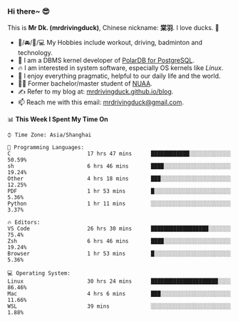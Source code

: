 ### Hi there~ 😎

This is **Mr Dk. (mrdrivingduck)**, Chinese nickname: **棠羽**. I love ducks. 🦆

- 💪/🚘/🏸/💻 My Hobbies include workout, driving, badminton and technology.
- 🍊 I am a DBMS kernel developer of [PolarDB for PostgreSQL](https://github.com/ApsaraDB/PolarDB-for-PostgreSQL).
- 🔥 I am interested in system software, especially OS kernels like *Linux*.
- 🔧 I enjoy everything pragmatic, helpful to our daily life and the world.
- 👨‍🎓 Former bachelor/master student of [NUAA](https://en.wikipedia.org/wiki/Nanjing_University_of_Aeronautics_and_Astronautics).
- ✍ Refer to my blog at: [mrdrivingduck.github.io/blog](https://www.mrdrivingduck.cn/blog/#/).
- 📫 Reach me with this email: [mrdrivingduck@gmail.com](mailto:mrdrivingduck@gmail.com).

<!--START_SECTION:waka-->
📊 **This Week I Spent My Time On** 

```text
⌚︎ Time Zone: Asia/Shanghai

💬 Programming Languages: 
C                        17 hrs 47 mins      ████████████░░░░░░░░░░░░░   50.59% 
sh                       6 hrs 46 mins       ████░░░░░░░░░░░░░░░░░░░░░   19.24% 
Other                    4 hrs 18 mins       ███░░░░░░░░░░░░░░░░░░░░░░   12.25% 
PDF                      1 hr 53 mins        █░░░░░░░░░░░░░░░░░░░░░░░░   5.36% 
Python                   1 hr 11 mins        ░░░░░░░░░░░░░░░░░░░░░░░░░   3.37%

🔥 Editors: 
VS Code                  26 hrs 30 mins      ██████████████████░░░░░░░   75.4% 
Zsh                      6 hrs 46 mins       ████░░░░░░░░░░░░░░░░░░░░░   19.24% 
Browser                  1 hr 53 mins        █░░░░░░░░░░░░░░░░░░░░░░░░   5.36%

💻 Operating System: 
Linux                    30 hrs 24 mins      █████████████████████░░░░   86.46% 
Mac                      4 hrs 6 mins        ███░░░░░░░░░░░░░░░░░░░░░░   11.66% 
WSL                      39 mins             ░░░░░░░░░░░░░░░░░░░░░░░░░   1.88%

```


<!--END_SECTION:waka-->

<!-- ![Mr Dk.'s GitHub Stats](https://github-readme-stats.vercel.app/api?username=mrdrivingduck&count_private&show_icons=true&theme=buefy) -->

<!-- ![Most Used Languages](https://github-readme-stats.vercel.app/api/top-langs/?username=mrdrivingduck&exclude_repo=mips32-CPU,snort-tcp-socket&theme=buefy&layout=compact&langs_count=10) -->


<!--
**mrdrivingduck/mrdrivingduck** is a ✨ _special_ ✨ repository because its `README.md` (this file) appears on your GitHub profile.

Here are some ideas to get you started:

- 🔭 I’m currently working on ...
- 🌱 I’m currently learning ...
- 👯 I’m looking to collaborate on ...
- 🤔 I’m looking for help with ...
- 💬 Ask me about ...
- 📫 How to reach me: ...
- 😄 Pronouns: ...
- ⚡ Fun fact: ...
-->
